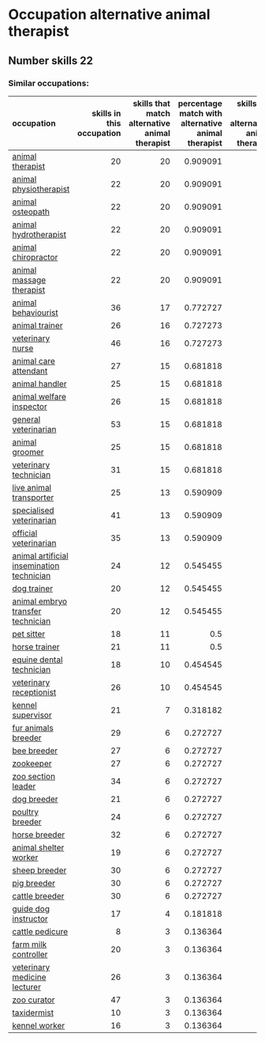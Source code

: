 # Occupation alternative animal therapist
## Number skills 22
### Similar occupations:
| occupation                                                                                |   skills in this occupation |   skills that match alternative animal therapist |   percentage match with alternative animal therapist |   skills not in alternative animal therapist |
|:------------------------------------------------------------------------------------------|----------------------------:|-------------------------------------------------:|-----------------------------------------------------:|---------------------------------------------:|
| [animal therapist](animal_therapist.md)                                                   |                          20 |                                               20 |                                             0.909091 |                                            0 |
| [animal physiotherapist](animal_physiotherapist.md)                                       |                          22 |                                               20 |                                             0.909091 |                                            2 |
| [animal osteopath](animal_osteopath.md)                                                   |                          22 |                                               20 |                                             0.909091 |                                            2 |
| [animal hydrotherapist](animal_hydrotherapist.md)                                         |                          22 |                                               20 |                                             0.909091 |                                            2 |
| [animal chiropractor](animal_chiropractor.md)                                             |                          22 |                                               20 |                                             0.909091 |                                            2 |
| [animal massage therapist](animal_massage_therapist.md)                                   |                          22 |                                               20 |                                             0.909091 |                                            2 |
| [animal behaviourist](animal_behaviourist.md)                                             |                          36 |                                               17 |                                             0.772727 |                                           19 |
| [animal trainer](animal_trainer.md)                                                       |                          26 |                                               16 |                                             0.727273 |                                           10 |
| [veterinary nurse](veterinary_nurse.md)                                                   |                          46 |                                               16 |                                             0.727273 |                                           30 |
| [animal care attendant](animal_care_attendant.md)                                         |                          27 |                                               15 |                                             0.681818 |                                           12 |
| [animal handler](animal_handler.md)                                                       |                          25 |                                               15 |                                             0.681818 |                                           10 |
| [animal welfare inspector](animal_welfare_inspector.md)                                   |                          26 |                                               15 |                                             0.681818 |                                           11 |
| [general veterinarian](general_veterinarian.md)                                           |                          53 |                                               15 |                                             0.681818 |                                           38 |
| [animal groomer](animal_groomer.md)                                                       |                          25 |                                               15 |                                             0.681818 |                                           10 |
| [veterinary technician](veterinary_technician.md)                                         |                          31 |                                               15 |                                             0.681818 |                                           16 |
| [live animal transporter](live_animal_transporter.md)                                     |                          25 |                                               13 |                                             0.590909 |                                           12 |
| [specialised veterinarian](specialised_veterinarian.md)                                   |                          41 |                                               13 |                                             0.590909 |                                           28 |
| [official veterinarian](official_veterinarian.md)                                         |                          35 |                                               13 |                                             0.590909 |                                           22 |
| [animal artificial insemination technician](animal_artificial_insemination_technician.md) |                          24 |                                               12 |                                             0.545455 |                                           12 |
| [dog trainer](dog_trainer.md)                                                             |                          20 |                                               12 |                                             0.545455 |                                            8 |
| [animal embryo transfer technician](animal_embryo_transfer_technician.md)                 |                          20 |                                               12 |                                             0.545455 |                                            8 |
| [pet sitter](pet_sitter.md)                                                               |                          18 |                                               11 |                                             0.5      |                                            7 |
| [horse trainer](horse_trainer.md)                                                         |                          21 |                                               11 |                                             0.5      |                                           10 |
| [equine dental technician](equine_dental_technician.md)                                   |                          18 |                                               10 |                                             0.454545 |                                            8 |
| [veterinary receptionist](veterinary_receptionist.md)                                     |                          26 |                                               10 |                                             0.454545 |                                           16 |
| [kennel supervisor](kennel_supervisor.md)                                                 |                          21 |                                                7 |                                             0.318182 |                                           14 |
| [fur animals breeder](fur_animals_breeder.md)                                             |                          29 |                                                6 |                                             0.272727 |                                           23 |
| [bee breeder](bee_breeder.md)                                                             |                          27 |                                                6 |                                             0.272727 |                                           21 |
| [zookeeper](zookeeper.md)                                                                 |                          27 |                                                6 |                                             0.272727 |                                           21 |
| [zoo section leader](zoo_section_leader.md)                                               |                          34 |                                                6 |                                             0.272727 |                                           28 |
| [dog breeder](dog_breeder.md)                                                             |                          21 |                                                6 |                                             0.272727 |                                           15 |
| [poultry breeder](poultry_breeder.md)                                                     |                          24 |                                                6 |                                             0.272727 |                                           18 |
| [horse breeder](horse_breeder.md)                                                         |                          32 |                                                6 |                                             0.272727 |                                           26 |
| [animal shelter worker](animal_shelter_worker.md)                                         |                          19 |                                                6 |                                             0.272727 |                                           13 |
| [sheep breeder](sheep_breeder.md)                                                         |                          30 |                                                6 |                                             0.272727 |                                           24 |
| [pig breeder](pig_breeder.md)                                                             |                          30 |                                                6 |                                             0.272727 |                                           24 |
| [cattle breeder](cattle_breeder.md)                                                       |                          30 |                                                6 |                                             0.272727 |                                           24 |
| [guide dog instructor](guide_dog_instructor.md)                                           |                          17 |                                                4 |                                             0.181818 |                                           13 |
| [cattle pedicure](cattle_pedicure.md)                                                     |                           8 |                                                3 |                                             0.136364 |                                            5 |
| [farm milk controller](farm_milk_controller.md)                                           |                          20 |                                                3 |                                             0.136364 |                                           17 |
| [veterinary medicine lecturer](veterinary_medicine_lecturer.md)                           |                          26 |                                                3 |                                             0.136364 |                                           23 |
| [zoo curator](zoo_curator.md)                                                             |                          47 |                                                3 |                                             0.136364 |                                           44 |
| [taxidermist](taxidermist.md)                                                             |                          10 |                                                3 |                                             0.136364 |                                            7 |
| [kennel worker](kennel_worker.md)                                                         |                          16 |                                                3 |                                             0.136364 |                                           13 |
